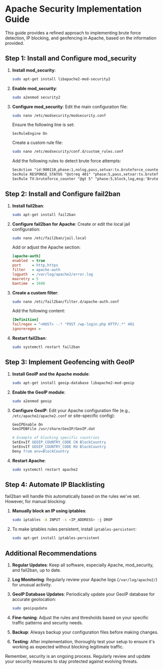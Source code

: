 # Apache Security Implementation Guide

This guide provides a refined approach to implementing brute force detection, IP blocking, and geofencing in Apache, based on the information provided.

## Step 1: Install and Configure mod_security

1. **Install mod_security**:
   ```bash
   sudo apt-get install libapache2-mod-security2
   ```

2. **Enable mod_security**:
   ```bash
   sudo a2enmod security2
   ```

3. **Configure mod_security**:
   Edit the main configuration file:
   ```bash
   sudo nano /etc/modsecurity/modsecurity.conf
   ```
   Ensure the following line is set:
   ```
   SecRuleEngine On
   ```

   Create a custom rule file:
   ```bash
   sudo nano /etc/modsecurity/conf.d/custom_rules.conf
   ```
   Add the following rules to detect brute force attempts:
   ```apache
   SecAction "id:900110,phase:1,nolog,pass,setvar:tx.bruteforce_counter=0"
   SecRule RESPONSE_STATUS "@streq 401" "phase:5,pass,setvar:tx.bruteforce_counter=+1"
   SecRule TX:bruteforce_counter "@gt 5" "phase:5,block,log,msg:'Brute Force Attack Detected',expirevar:tx.bruteforce_counter=3600"
   ```

## Step 2: Install and Configure fail2ban

1. **Install fail2ban**:
   ```bash
   sudo apt-get install fail2ban
   ```

2. **Configure fail2ban for Apache**:
   Create or edit the local jail configuration:
   ```bash
   sudo nano /etc/fail2ban/jail.local
   ```
   Add or adjust the Apache section:
   ```ini
   [apache-auth]
   enabled  = true
   port     = http,https
   filter   = apache-auth
   logpath  = /var/log/apache2/error.log
   maxretry = 5
   bantime  = 3600
   ```

3. **Create a custom filter**:
   ```bash
   sudo nano /etc/fail2ban/filter.d/apache-auth.conf
   ```
   Add the following content:
   ```ini
   [Definition]
   failregex = ^<HOST> -.* "POST /wp-login.php HTTP/.*" 401
   ignoreregex =
   ```

4. **Restart fail2ban**:
   ```bash
   sudo systemctl restart fail2ban
   ```

## Step 3: Implement Geofencing with GeoIP

1. **Install GeoIP and the Apache module**:
   ```bash
   sudo apt-get install geoip-database libapache2-mod-geoip
   ```

2. **Enable the GeoIP module**:
   ```bash
   sudo a2enmod geoip
   ```

3. **Configure GeoIP**:
   Edit your Apache configuration file (e.g., `/etc/apache2/apache2.conf` or site-specific config):
   ```apache
   GeoIPEnable On
   GeoIPDBFile /usr/share/GeoIP/GeoIP.dat

   # Example of blocking specific countries
   SetEnvIf GEOIP_COUNTRY_CODE CN BlockCountry
   SetEnvIf GEOIP_COUNTRY_CODE RU BlockCountry
   Deny from env=BlockCountry
   ```

4. **Restart Apache**:
   ```bash
   sudo systemctl restart apache2
   ```

## Step 4: Automate IP Blacklisting

fail2ban will handle this automatically based on the rules we've set. However, for manual blocking:

1. **Manually block an IP using iptables**:
   ```bash
   sudo iptables -A INPUT -s <IP_ADDRESS> -j DROP
   ```

2. To make iptables rules persistent, install `iptables-persistent`:
   ```bash
   sudo apt-get install iptables-persistent
   ```

## Additional Recommendations

1. **Regular Updates**: Keep all software, especially Apache, mod_security, and fail2ban, up to date.

2. **Log Monitoring**: Regularly review your Apache logs (`/var/log/apache2/`) for unusual activity.

3. **GeoIP Database Updates**: Periodically update your GeoIP database for accurate geolocation:
   ```bash
   sudo geoipupdate
   ```

4. **Fine-tuning**: Adjust the rules and thresholds based on your specific traffic patterns and security needs.

5. **Backup**: Always backup your configuration files before making changes.

6. **Testing**: After implementation, thoroughly test your setup to ensure it's working as expected without blocking legitimate traffic.

Remember, security is an ongoing process. Regularly review and update your security measures to stay protected against evolving threats.
